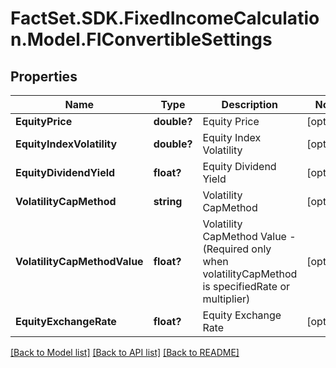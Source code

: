 # FactSet.SDK.FixedIncomeCalculation.Model.FIConvertibleSettings

## Properties

Name | Type | Description | Notes
------------ | ------------- | ------------- | -------------
**EquityPrice** | **double?** | Equity Price | [optional] 
**EquityIndexVolatility** | **double?** | Equity Index Volatility | [optional] 
**EquityDividendYield** | **float?** | Equity Dividend Yield | [optional] 
**VolatilityCapMethod** | **string** | Volatility CapMethod | [optional] 
**VolatilityCapMethodValue** | **float?** | Volatility CapMethod Value - (Required only when volatilityCapMethod is specifiedRate or multiplier) | [optional] 
**EquityExchangeRate** | **float?** | Equity Exchange Rate | [optional] 

[[Back to Model list]](../README.md#documentation-for-models) [[Back to API list]](../README.md#documentation-for-api-endpoints) [[Back to README]](../README.md)


